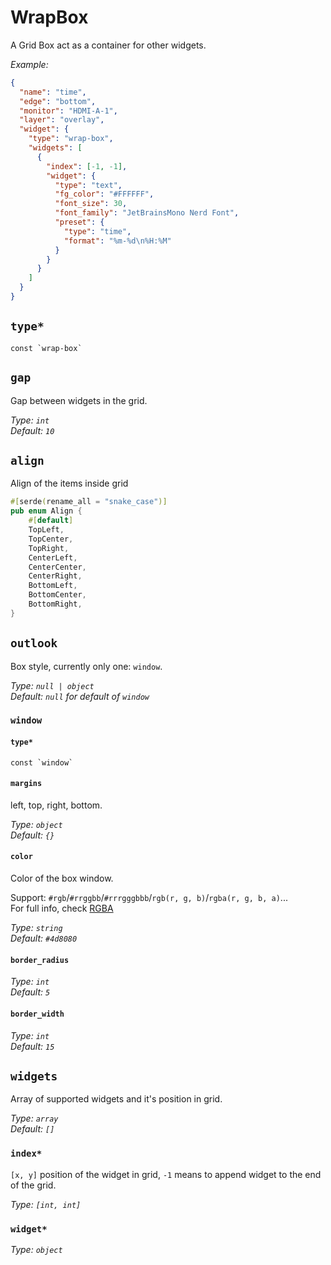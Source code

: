 # WrapBox

A Grid Box act as a container for other widgets.

_Example:_

```json
{
  "name": "time",
  "edge": "bottom",
  "monitor": "HDMI-A-1",
  "layer": "overlay",
  "widget": {
    "type": "wrap-box",
    "widgets": [
      {
        "index": [-1, -1],
        "widget": {
          "type": "text",
          "fg_color": "#FFFFFF",
          "font_size": 30,
          "font_family": "JetBrainsMono Nerd Font",
          "preset": {
            "type": "time",
            "format": "%m-%d\n%H:%M"
          }
        }
      }
    ]
  }
}
```

## `type*`

```plaintext
const `wrap-box`
```

## `gap`

Gap between widgets in the grid.

_Type: `int`_  
_Default: `10`_

## `align`

Align of the items inside grid

```rust
#[serde(rename_all = "snake_case")]
pub enum Align {
    #[default]
    TopLeft,
    TopCenter,
    TopRight,
    CenterLeft,
    CenterCenter,
    CenterRight,
    BottomLeft,
    BottomCenter,
    BottomRight,
}
```

## `outlook`

Box style, currently only one: `window`.

_Type: `null | object`_  
_Default: `null` for default of `window`_

### `window`

#### `type*`

```plaintext
const `window`
```

#### `margins`

left, top, right, bottom.

_Type: `object`_  
_Default: `{}`_

#### `color`

Color of the box window.

Support: `#rgb`/`#rrggbb`/`#rrrgggbbb`/`rgb(r, g, b)`/`rgba(r, g, b, a)`...  
For full info, check [RGBA](https://gtk-rs.org/gtk4-rs/stable/latest/docs/src/gdk4/rgba.rs.html#205)

_Type: `string`_  
_Default: `#4d8080`_

#### `border_radius`

_Type: `int`_  
_Default: `5`_

#### `border_width`

_Type: `int`_  
_Default: `15`_

## `widgets`

Array of supported widgets and it's position in grid.

_Type: `array`_  
_Default: `[]`_

### `index*`

`[x, y]` position of the widget in grid, `-1` means to append widget to the end of the grid.

_Type: `[int, int]`_

### `widget*`

_Type: `object`_
